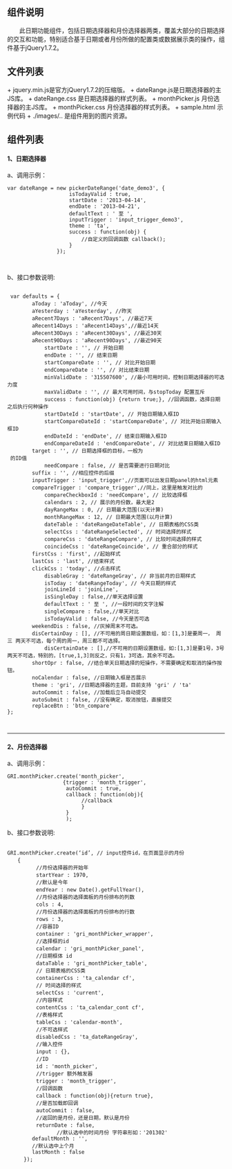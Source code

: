 <h2>组件说明</h2>
　　此日期功能组件，包括日期选择器和月份选择器两类，覆盖大部分的日期选择的交互和功能，特别适合基于日期或者月份所做的配置类或数据展示类的操作，组件基于jQuery1.7.2。

<h2>文件列表</h2>
+  jquery.min.js是官方jQuery1.7.2的压缩版。
+  dateRange.js是日期选择器的主JS库。
+  dateRange.css 是日期选择器的样式列表。
+  monthPicker.js 月份选择器的主JS库。
+  monthPicker.css 月份选择器的样式列表。
+  sample.html 示例代码
+  ./images/.. 是组件用到的图片资源。

<h2>组件列表</h2>
<h4>1、日期选择器</h4>
a、调用示例：
<pre><code>var dateRange = new pickerDateRange('date_demo3', {
					isTodayValid : true,
					startDate : '2013-04-14',
					endDate : '2013-04-21',
					defaultText : ' 至 ',
					inputTrigger : 'input_trigger_demo3',
					theme : 'ta',
					success : function(obj) {
						//自定义的回调函数 callback();
					}
				});

</code></pre>
b、接口参数说明:
<pre><code>
 var defaults = {
		aToday : 'aToday', //今天
		aYesterday : 'aYesterday', //昨天
		aRecent7Days : 'aRecent7Days', //最近7天
		aRecent14Days : 'aRecent14Days',//最近14天
		aRecent30Days : 'aRecent30Days', //最近30天
		aRecent90Days : 'aRecent90Days', //最近90天
        	startDate : '', // 开始日期
        	endDate : '', // 结束日期
        	startCompareDate : '', // 对比开始日期
        	endCompareDate : '', // 对比结束日期
	    	minValidDate : '315507600', //最小可用时间，控制日期选择器的可选力度
        	maxValidDate : '', // 最大可用时间，与stopToday 配置互斥
        	success : function(obj) {return true;}, //回调函数，选择日期之后执行何种操作
        	startDateId : 'startDate', // 开始日期输入框ID
        	startCompareDateId : 'startCompareDate', // 对比开始日期输入框ID
        	endDateId : 'endDate', // 结束日期输入框ID
        	endCompareDateId : 'endCompareDate', // 对比结束日期输入框ID
	 	target : '', // 日期选择框的目标，一般为 <form> 的ID值
        	needCompare : false, // 是否需要进行日期对比
		suffix : '', //相应控件的后缀
		inputTrigger : 'input_trigger',//页面可以出发日期panel的html元素
		compareTrigger : 'compare_trigger',//同上，这里是触发对比的
        	compareCheckboxId : 'needCompare', // 比较选择框
	        calendars : 2, // 展示的月份数，最大是2
	        dayRangeMax : 0, // 日期最大范围(以天计算)
	        monthRangeMax : 12, // 日期最大范围(以月计算)
	        dateTable : 'dateRangeDateTable', // 日期表格的CSS类
	        selectCss : 'dateRangeSelected', // 时间选择的样式
	        compareCss : 'dateRangeCompare', // 比较时间选择的样式
	        coincideCss : 'dateRangeCoincide', // 重合部分的样式
		firstCss : 'first', //起始样式
		lastCss : 'last', //结束样式
		clickCss : 'today', //点击样式
	        disableGray : 'dateRangeGray', // 非当前月的日期样式
	        isToday : 'dateRangeToday', // 今天日期的样式
	        joinLineId : 'joinLine',
	        isSingleDay : false,//单天选择设置
	        defaultText : ' 至 ', //一段时间的文字注解
	        singleCompare : false,//单天对比
	        isTodayValid : false, //今天是否可选
		weekendDis : false, //灰掉周末不可选。
		disCertainDay : [], //不可用的周日期设置数组，如：[1,3]是要周一， 周三 两天不可选，每个周的周一，周三都不可选择。
        	disCertainDate : [],//不可用的日期设置数组，如:[1,3]是要1号，3号 两天不可选，特别的，[true,1,3]则反之，只有1，3可选，其余不可选。
		shortOpr : false, //结合单天日期选择的短操作，不需要确定和取消的操作按钮。
		noCalendar : false, //日期输入框是否展示
		theme : 'gri', //日期选择器的主题，目前支持 'gri' / 'ta'
		autoCommit : false, //加载后立马自动提交
		autoSubmit : false, //没有确定，取消按钮，直接提交 
		replaceBtn : 'btn_compare'
};

</code></pre>

---------------------------------------

<h4>2、月份选择器</h4>
a、调用示例：
<pre><code>GRI.monthPicker.create('month_picker', 
				  {trigger : 'month_trigger',
				   autoCommit : true,
				   callback : function(obj){
				   		//callback
				   		}
				   }
				   );
</code></pre>
b、接口参数说明:
<pre><code>
GRI.monthPicker.create(‘id’, // input控件id，在页面显示的月份
　　{
　　		//月份选择器的开始年
　　		startYear : 1970,
　　		//默认是今年
　　		endYear : new Date().getFullYear(),
　　		//月份选择器的选择面板的月份排布的列数
　　		cols : 4,
　　		//月份选择器的选择面板的月份排布的行数
　　		rows : 3,
　　		//容器ID
　　		container : 'gri_monthPicker_wrapper',
　　		//选择框的id
　　		calendar : 'gri_monthPicker_panel',
　　		//日期框体 id
　　		dataTable : 'gri_monthPicker_table',
　　		// 日期表格的CSS类
　　		containerCss : 'ta_calendar cf',
　　		// 时间选择的样式
　　		selectCss : 'current',
　　		//内容样式
　　		contentCss : 'ta_calendar_cont cf',
　　		//表格样式
　　		tableCss : 'calendar-month',
　　		//不可选样式
　　		disabledCss : 'ta_dateRangeGray',
　　		//输入控件
　　		input : {},
　　		//ID
　　		id : 'month_picker',
　　		//trigger 额外触发器
　　		trigger : 'month_trigger',
　　		//回调函数
　　		callback : function(obj){return true},
　　		//是否加载即回调
　　		autoCommit : false,
　　		//返回的是月份，还是日期，默认是月份
　　		returnDate : false,
                //默认选中的时间月份 字符串形如：'201302'
		defaultMonth : '', 
		//默认选中上个月
		lastMonth : false
　　	});
</code></pre>
